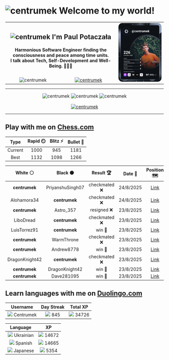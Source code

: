 <h1>
  <img
    src="https://emojis.slackmojis.com/emojis/images/1531849430/4246/blob-sunglasses.gif"
    width="30"
    alt="centrumek"
  />
  Welcome to my world!
</h1>

<table>
  <tbody>
    <tr>
      <td align="center" width="70%" colspan="2">
        <h2>
          <img
            src="https://raw.githubusercontent.com/MartinHeinz/MartinHeinz/master/wave.gif"
            width="30px"
            alt="centrumek"
          />
          I'm Paul Potaczała
        </h2>
        <h4>
          Harmonious Software Engineer finding the consciousness and peace among time units.
          <br/>
          I talk about Tech, Self-Development and Well-Being. 🌿🧘🚀
        </h4>
      </td>
      <td width="30%" rowspan="2">
        <a href="https://app.daily.dev/centrumek">
          <img
            src="./devcard.svg"
            alt="centrumek"
          />
        </a>
      </td>
    </tr>
    <tr align="center">
      <td>
        <img
          src="https://komarev.com/ghpvc/?username=centrumek&label=visitors&color=0e75b6&style=flat"
          alt="centrumek"
        >
      </td>
      <td>
        <a href="https://stackoverflow.com/users/14496012/centrumek">
          <img
            src="https://stackoverflow.com/users/flair/14496012.png?theme=dark"
            alt="centrumek"
          >
        </a>
      </td>
    </tr>
  </tbody>
</table>

---
<div align="center">
  <img 
    src="https://github-readme-stats.vercel.app/api?username=centrumek&show_icons=true&count_private=true&theme=dark&hide_border=true&hide=issues,contribs&bg_color=00000000"
    alt="centrumek"
  />
  <img
    src="https://github-readme-stats.vercel.app/api/top-langs/?username=centrumek&layout=compact&hide_border=true&theme=dark&bg_color=00000000&langs_count=6&exclude_repo=air-statistic-app"
    alt="centrumek"
  />
  <img 
    src="https://github-readme-streak-stats.herokuapp.com?user=centrumek&theme=dark&hide_border=true&background=FFFFFF00"
    alt="centrumek"
  />
  <br/>
  <br/>
  <a href="https://www.buymeacoffee.com/centrumek">
    <img
      src="https://cdn.buymeacoffee.com/buttons/v2/default-orange.png"
      height="50"
      width="210"
      alt="centrumek"
    />
  </a>
</div>

---

## Play with me on [Chess.com](https://www.chess.com/member/centrumek)

<div align="center">
<!--START_SECTION:chessStats-->
<!-- Automatically generated with https://github.com/Balastrong/chess-stats-action -->

| Type | Rapid ⏲️ | Blitz ⚡ | Bullet 🔫 |
|:---:|:---:|:---:|:---:|
| Current | 1000 | 945 | 1181 |
| Best | 1132 | 1098 | 1266 |

| White ⚪ | Black ⚫ | Result 🏆 | Date 📅 | Position 🗺️ | Type 🕕 |
|:---:|:---:|:---:|:---:|:---:|:---:|
| **centrumek** | PriyanshuSingh07 | checkmated ❌ | 24/8/2025 | <a href="http://www.ee.unb.ca/cgi-bin/tervo/fen.pl?select=3r4/1p2k1pp/p3Pp2/2P5/8/P6P/5r2/2RKR3 w - - 1 30">Link</a> | Blitz |
| Alohamora34 | **centrumek** | checkmated ❌ | 24/8/2025 | <a href="http://www.ee.unb.ca/cgi-bin/tervo/fen.pl?select=Q2k4/8/2PKP3/8/7P/8/P5P1/8 b - - 0 44">Link</a> | Blitz |
| **centrumek** | Astro_357 | resigned ❌ | 23/8/2025 | <a href="http://www.ee.unb.ca/cgi-bin/tervo/fen.pl?select=6k1/r5pp/8/8/P3P3/4K3/8/8 w - - 0 44">Link</a> | Blitz |
| LiboDread | **centrumek** | checkmated ❌ | 23/8/2025 | <a href="http://www.ee.unb.ca/cgi-bin/tervo/fen.pl?select=4R3/6bk/p6p/5Qpn/3p1p2/P2P1P2/1P1B1qPP/7K b - - 10 38">Link</a> | Blitz |
| LuisTorrez91 | **centrumek** | win 🥇 | 23/8/2025 | <a href="http://www.ee.unb.ca/cgi-bin/tervo/fen.pl?select=rnbqkbnr/ppp1p1pp/5p2/3p4/8/1P6/PBPPPPPP/RN1QKBNR w KQkq - 0 3">Link</a> | Blitz |
| **centrumek** | WarmThrone | checkmated ❌ | 23/8/2025 | <a href="http://www.ee.unb.ca/cgi-bin/tervo/fen.pl?select=4r1k1/1pb2p1p/p5p1/3p4/1PPN4/P2Q1P2/3N2P1/4qK2 w - - 1 29">Link</a> | Blitz |
| **centrumek** | Andrew8778 | win 🥇 | 23/8/2025 | <a href="http://www.ee.unb.ca/cgi-bin/tervo/fen.pl?select=r3k2r/1p3pp1/4P3/p5Pp/5P1P/4P3/PPR5/R3K1N1 b Qkq - 0 23">Link</a> | Blitz |
| DragonKnight42 | **centrumek** | checkmated ❌ | 23/8/2025 | <a href="http://www.ee.unb.ca/cgi-bin/tervo/fen.pl?select=8/8/8/2pppB2/p1PkP3/P2Q4/3K4/8 b - - 1 50">Link</a> | Blitz |
| **centrumek** | DragonKnight42 | win 🥇 | 23/8/2025 | <a href="http://www.ee.unb.ca/cgi-bin/tervo/fen.pl?select=2k4r/ppp2ppp/2n1p3/7Q/8/2PB4/PPK5/R3R3 b - - 0 21">Link</a> | Blitz |
| **centrumek** | Dave281095 | win 🥇 | 23/8/2025 | <a href="http://www.ee.unb.ca/cgi-bin/tervo/fen.pl?select=7k/p4R2/5NNp/6p1/5p2/8/P4KPP/8 b - - 29 46">Link</a> | Blitz |

<!--END_SECTION:chessStats-->
</div>

## Learn languages with me on [Duolingo.com](https://www.duolingo.com/profile/Centrumek)

<div align="center">
<!--START_SECTION:duolingoStats-->
<!-- Automatically generated with https://github.com/centrumek/duolingo-readme-stats-->

| Username | Day Streak | Total XP |
|:---:|:---:|:---:|
| <img src="https://raw.githubusercontent.com/centrumek/duolingo-readme-stats/main/assets/duolingo.png" height="12"> Centrumek | <img src="https://raw.githubusercontent.com/centrumek/duolingo-readme-stats/main/assets/streakinactive.svg" height="12"> 845 | <img src="https://raw.githubusercontent.com/centrumek/duolingo-readme-stats/main/assets/xp.svg" height="12"> 34726 | <img src="https://raw.githubusercontent.com/centrumek/duolingo-readme-stats/main/assets/xp.svg" height="12"> 0 |

| Language | XP |
|:---:|:---:|
| <img src="https://raw.githubusercontent.com/centrumek/duolingo-readme-stats/main/assets/langs/ukrainian.svg" height="12"> Ukrainian | <img src="https://raw.githubusercontent.com/centrumek/duolingo-readme-stats/main/assets/xp.svg" height="12"> 14672 |
| <img src="https://raw.githubusercontent.com/centrumek/duolingo-readme-stats/main/assets/langs/spanish.svg" height="12"> Spanish | <img src="https://raw.githubusercontent.com/centrumek/duolingo-readme-stats/main/assets/xp.svg" height="12"> 14665 |
| <img src="https://raw.githubusercontent.com/centrumek/duolingo-readme-stats/main/assets/langs/japanese.svg" height="12"> Japanese | <img src="https://raw.githubusercontent.com/centrumek/duolingo-readme-stats/main/assets/xp.svg" height="12"> 5354 |

<!--END_SECTION:duolingoStats-->
</div>
<!--
**centrumek/centrumek** is a ✨ _special_ ✨ repository because its `README.md` (this file) appears on your GitHub profile.

Here are some ideas to get you started:

- 🔭 I’m currently working on ...
- 🌱 I’m currently learning ...
- 👯 I’m looking to collaborate on ...
- 🤔 I’m looking for help with ...
- 💬 Ask me about ...
- 📫 How to reach me: ...
- 😄 Pronouns: ...
- ⚡ Fun fact: ...
-->
